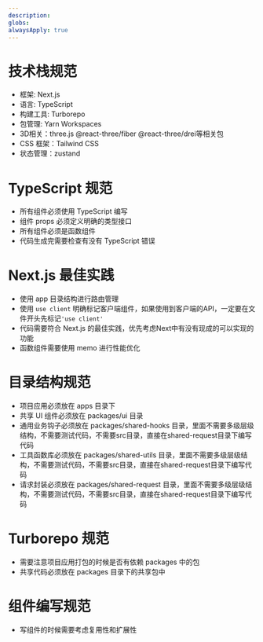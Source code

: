 ```yaml
---
description: 
globs: 
alwaysApply: true
---
```

# 技术栈规范
- 框架: Next.js
- 语言: TypeScript
- 构建工具: Turborepo
- 包管理: Yarn Workspaces
- 3D相关：three.js @react-three/fiber @react-three/drei等相关包
- CSS 框架：Tailwind CSS
- 状态管理：zustand

# TypeScript 规范
- 所有组件必须使用 TypeScript 编写
- 组件 props 必须定义明确的类型接口
- 所有组件必须是函数组件
- 代码生成完需要检查有没有 TypeScript 错误

# Next.js 最佳实践
- 使用 app 目录结构进行路由管理
- 使用 `use client` 明确标记客户端组件，如果使用到客户端的API，一定要在文件开头先标记`'use client'`
- 代码需要符合 Next.js 的最佳实践，优先考虑Next中有没有现成的可以实现的功能
- 函数组件需要使用 memo 进行性能优化

# 目录结构规范
- 项目应用必须放在 apps 目录下
- 共享 UI 组件必须放在 packages/ui 目录
- 通用业务钩子必须放在 packages/shared-hooks 目录，里面不需要多级层级结构，不需要测试代码，不需要src目录，直接在shared-request目录下编写代码
- 工具函数库必须放在 packages/shared-utils 目录，里面不需要多级层级结构，不需要测试代码，不需要src目录，直接在shared-request目录下编写代码
- 请求封装必须放在 packages/shared-request 目录，里面不需要多级层级结构，不需要测试代码，不需要src目录，直接在shared-request目录下编写代码

# Turborepo 规范
- 需要注意项目应用打包的时候是否有依赖 packages 中的包
- 共享代码必须放在 packages 目录下的共享包中

# 组件编写规范
- 写组件的时候需要考虑复用性和扩展性